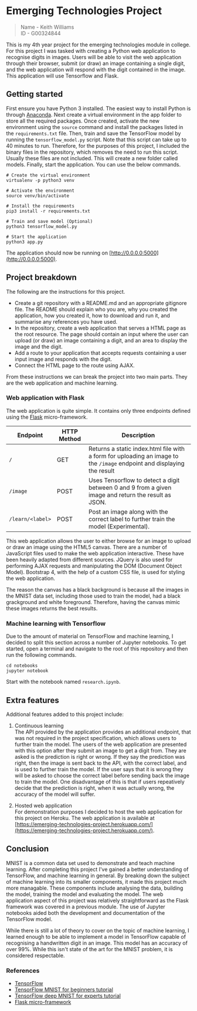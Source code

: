 # Emerging Technologies Project
> Name - Keith Williams  
  ID - G00324844

This is my 4th year project for the emerging technologies module in college. For this project I was tasked with creating a Python web application to recognise digits in images. Users will be able to visit the web application through their browser, submit (or draw) an image containing a single digit, and the web application will respond with the digit contained in the image. This application will use Tensorflow and Flask.

## Getting started
First ensure you have Python 3 installed. The easiest way to install Python is through [Anaconda](https://www.anaconda.com/downloads). Next create a virtual environment in the app folder to store all the required packages. Once created, activate the new environment using the `source` command and install the packages listed in the `requirements.txt` file. Then, train and save the TensorFlow model by running the `tensorflow_model.py` script. Note that this script can take up to 40 minutes to run. Therefore, for the purposes of this project, I included the binary files in the repository, which removes the need to run this script. Usually these files are not included. This will create a new folder called models. Finally, start the application. You can use the below commands.

```
# Create the virtual environment
virtualenv -p python3 venv

# Activate the environment
source venv/bin/activate

# Install the requirements
pip3 install -r requirements.txt

# Train and save model (Optional)
python3 tensorflow_model.py

# Start the application
python3 app.py
```

The application should now be running on [http://0.0.0.0:5000](http://0.0.0.0:5000).

## Project breakdown
The following are the instructions for this project.
+ Create a git repository with a README.md and an appropriate gitignore file. The README should explain who you are, why you created the application, how you created it, how to download and run it, and summarise any references you have used.
+ In the repository, create a web application that serves a HTML page as the root resource. The page should contain an input where the user can upload (or draw) an image containing a digit, and an area to display the image and the digit.
+ Add a route to your application that accepts requests containing a user input image and responds with the digit.
+ Connect the HTML page to the route using AJAX.

From these instructions we can break the project into two main parts. They are the web application and machine learning.

### Web application with Flask
The web application is quite simple. It contains only three endpoints defined using the [Flask](http://flask.pocoo.org/) micro-framework.

| Endpoint         | HTTP Method | Description |
|------------------|-------------|-------------|
| `/`              | GET         | Returns a static index.html file with a form for uploading an image to the `/image` endpoint and displaying the result |
| `/image`         | POST        | Uses Tensorflow to detect a digit between 0 and 9 from a given image and return the result as JSON. |
| `/learn/<label>` | POST        | Post an image along with the correct label to further train the model (Experimental). |

This web application allows the user to either browse for an image to upload or draw an image using the HTML5 canvas. There are a number of JavaScript files used to make the web application interactive. These have been heavily adapted from different sources. JQuery is also used for performing AJAX requests and manipulating the DOM (Document Object Model). Bootstrap 4, with the help of a custom CSS file, is used for styling the web application.

The reason the canvas has a black background is because all the images in the MNIST data set, including those used to train the model, had a black grackground and white foreground. Therefore, having the canvas mimic these images returns the best results.

### Machine learning with Tensorflow
Due to the amount of material on TensorFlow and machine learning, I decided to split this section across a number of Jupyter notebooks. To get started, open a terminal and navigate to the root of this repository and then run the following commands.

```
cd notebooks
jupyter notebook
```

Start with the notebook named `research.ipynb`.

## Extra features
Additional features added to this project include:

1. Continuous learning  
The API provided by the application provides an additional endpoint, that was not required in the project specification, which allows users to further train the model. The users of the web application are presented with this option after they submit an image to get a digit from. They are asked is the prediction is right or wrong. If they say the prediction was right, then the image is sent back to the API, with the correct label, and is used to further train the model. If the user says that it is wrong they will be asked to choose the correct label before sending back the image to train the model. One disadvantage of this is that if users repeatively decide that the prediction is right, when it was actually wrong, the accuracy of the model will suffer.

2. Hosted web application  
For demonstration purposes I decided to host the web application for this project on Heroku. The web application is available at [https://emerging-technologies-project.herokuapp.com/](https://emerging-technologies-project.herokuapp.com/).

## Conclusion
MNIST is a common data set used to demonstrate and teach machine learning. After completing this project I've gained a better understanding of TensorFlow, and machine learning in general. By breaking down the subject of machine learning into its smaller components, it made this project much more managable. These components include analysing the data, building the model, training the model and evaluating the model. The web application aspect of this project was relatively straightforward as the Flask framework was covered in a previous module. The use of Jupyter notebooks aided both the development and documentation of the TensorFlow model.

While there is still a lot of theory to cover on the topic of machine learning, I learned enough to be able to implement a model in TensorFlow capable of recognising a handwritten digit in an image. This model has an accuracy of over 99%. While this isn't state of the art for the MNIST problem, it is considered respectable.

### References
+ [TensorFlow](https://www.tensorflow.org/)
+ [TensorFlow MNIST for beginners tutorial](https://www.tensorflow.org/get_started/mnist/beginners)
+ [TensorFlow deep MNIST for experts tutorial](https://www.tensorflow.org/get_started/mnist/pros)
+ [Flask micro-framework](http://flask.pocoo.org/)